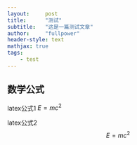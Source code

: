 ```yaml
---
layout:     post
title:      "测试"
subtitle:   "这是一篇测试文章"
author:     "fullpower"
header-style: text
mathjax: true
tags:
    - test
---
```




## 数学公式

latex公式1 $E=mc^2$

latex公式2
$$E=mc^2$$
